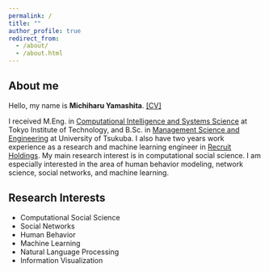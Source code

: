 ```yaml
---
permalink: /
title: ""
author_profile: true
redirect_from: 
  - /about/
  - /about.html
---
```


## About me

Hello, my name is __Michiharu Yamashita__. [\[CV\]](https://mickeymst.github.io/files/CV_latest.pdf)

I received M.Eng. in [Computational Intelligence and Systems Science](http://www.igs.titech.ac.jp/english/departments/dis.html) at Tokyo Institute of Technology, and B.Sc. in [Management Science and Engineering](https://www.sk.tsukuba.ac.jp/College/english/major/management.html) at University of Tsukuba. I also have two years work experience as a research and machine learning engineer in [Recruit Holdings](https://recruit-holdings.com/). My main research interest is in computational social science. I am especially interested in the area of human behavior modeling, network science, social networks, and machine
learning.


## Research Interests
- Computational Social Science
- Social Networks
- Human Behavior
- Machine Learning
- Natural Language Processing
- Information Visualization
